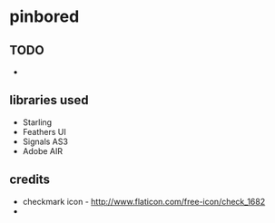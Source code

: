 
pinbored
========

TODO
----
*


libraries used
--------------
* Starling
* Feathers UI
* Signals AS3
* Adobe AIR


credits
-------


* checkmark icon - http://www.flaticon.com/free-icon/check_1682
* 